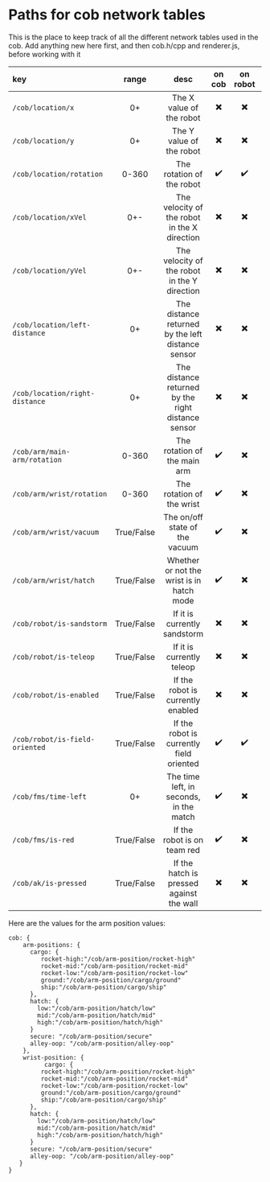 # Paths for cob network tables
This is the place to keep track of all the different network tables used in the cob. 
Add anything new here first, and then cob.h/cpp and renderer.js, before working with it

|key|range|desc|on cob|on robot|Planned|
|:---|:--:|:--:|:----:|:-----------:|:------|
`/cob/location/x` | 0+ | The X value of the robot | ✖️ | ✖️ | ✖️
`/cob/location/y` | 0+ | The Y value of the robot | ✖️ | ✖️ | ✖️
`/cob/location/rotation` | 0-360 | The rotation of the robot | ✔️ | ✔️ | ✔️
`/cob/location/xVel` | 0+- | The velocity of the robot in the X direction | ✖️ | ✖️ | ➖
`/cob/location/yVel` | 0+- | The velocity of the robot in the Y direction | ✖️ | ✖️ | ➖
`/cob/location/left-distance` | 0+ | The distance returned by the left distance sensor | ✖️ | ✖️ | ✖️
`/cob/location/right-distance` | 0+ | The distance returned by the right distance sensor | ✖️ | ✖️ | ✖️
`/cob/arm/main-arm/rotation` | 0-360 | The rotation of the main arm | ✔️ | ✖️ | ✔️
`/cob/arm/wrist/rotation` | 0-360 | The rotation of the wrist | ✔️ | ✖️ | ✔️
`/cob/arm/wrist/vacuum` | True/False | The on/off state of the vacuum | ✔️ | ✖️ | ✔️
`/cob/arm/wrist/hatch` | True/False | Whether or not the wrist is in hatch mode | ✔️ | ✖️ | ✔️
`/cob/robot/is-sandstorm` | True/False | If it is currently sandstorm | ✖️ | ✖️ | ✖️
`/cob/robot/is-teleop` | True/False | If it is currently teleop | ✖️ | ✖️ | ✖️
`/cob/robot/is-enabled` | True/False | If the robot is currently enabled | ✖️ | ✖️ | ✖️
`/cob/robot/is-field-oriented` | True/False | If the robot is currently field oriented | ✔️ | ✔️ | ✔️ 
`/cob/fms/time-left` | 0+ | The time left, in seconds, in the match | ✔️ | ✖️ | ✔️
`/cob/fms/is-red` | True/False | If the robot is on team red | ✔️ | ✖️ | ✔️
`/cob/ak/is-pressed` | True/False | If the hatch is pressed against the wall | ✖️ | ✖️ | ✔️


Here are the values for the arm position values:

```
cob: {
    arm-positions: {
      cargo: {
         rocket-high:"/cob/arm-position/rocket-high"
         rocket-mid:"/cob/arm-position/rocket-mid"
         rocket-low:"/cob/arm-position/rocket-low"
         ground:"/cob/arm-position/cargo/ground"
         ship:"/cob/arm-position/cargo/ship"
      },
      hatch: {
        low:"/cob/arm-position/hatch/low"
        mid:"/cob/arm-position/hatch/mid"
        high:"/cob/arm-position/hatch/high"
      }
      secure: "/cob/arm-position/secure"
      alley-oop: "/cob/arm-position/alley-oop"
    },
    wrist-position: {
          cargo: {
         rocket-high:"/cob/arm-position/rocket-high"
         rocket-mid:"/cob/arm-position/rocket-mid"
         rocket-low:"/cob/arm-position/rocket-low"
         ground:"/cob/arm-position/cargo/ground"
         ship:"/cob/arm-position/cargo/ship"
      },
      hatch: {
        low:"/cob/arm-position/hatch/low"
        mid:"/cob/arm-position/hatch/mid"
        high:"/cob/arm-position/hatch/high"
      }
      secure: "/cob/arm-position/secure"
      alley-oop: "/cob/arm-position/alley-oop"
   }
}
```
